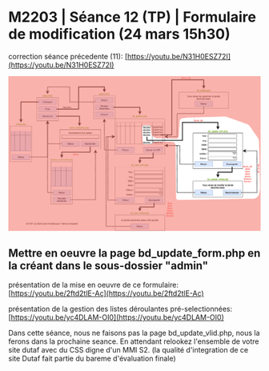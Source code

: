 # M2203 \| Séance 12 \(TP\) \| Formulaire de modification \(24 mars 15h30\)

correction séance précedente \(11\): [https://youtu.be/N31H0ESZ72I](https://youtu.be/N31H0ESZ72I)

![Partie modification d&apos;une BD](.gitbook/assets/dutaf6.png)

## Mettre en oeuvre la page bd\_update\_form.php en la créant dans le sous-dossier "admin"

présentation de la mise en oeuvre de ce formulaire: [https://youtu.be/2ftd2tlE-Ac](https://youtu.be/2ftd2tlE-Ac)

présentation de la gestion des listes déroulantes pré-selectionnées: [https://youtu.be/yc4DLAM-OI0](https://youtu.be/yc4DLAM-OI0)

Dans cette séance, nous ne faisons pas la page bd\_update\_vlid.php, nous la ferons dans la prochaine seance.  En attendant relookez l'ensemble de votre site dutaf avec du CSS digne d'un MMI S2. \(la qualité d'integration de ce site Dutaf fait partie du bareme d'évaluation finale\)


